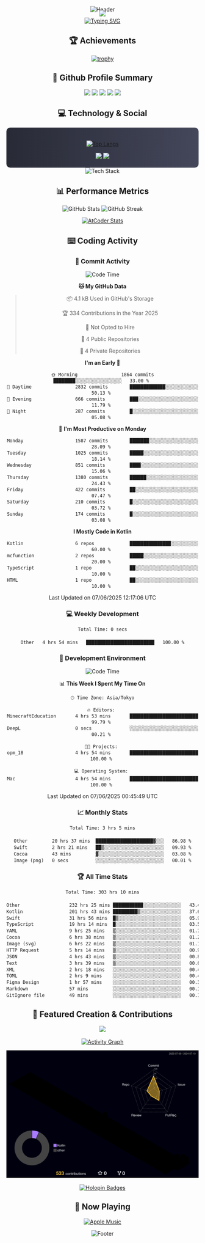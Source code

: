 <div align="center">
  
![Header](https://capsule-render.vercel.app/api?type=waving&color=gradient&customColorList=12&height=300&section=header&text=Welcome%20to%20Batapii's%20Universe&fontSize=50&animation=fadeIn&fontAlignY=40&desc=Android%20Developer%20|%20Kotlin%20LOVE%20)

<div style="margin-top: -20px;">
  <img src="https://readme-typing-svg.herokuapp.com/?lines=Crafting+Android+Experiences;Building+Tomorrow's+Apps+Today;Always+Learning,+Always+Growing&font=Fira%20Code&center=true&width=440&height=45&color=f75c7e&vCenter=true&size=22&pause=1000">
</div>

<a href="https://git.io/typing-svg">
  <img src="https://readme-typing-svg.demolab.com?font=Fira+Code&weight=600&size=28&duration=4000&pause=1000&center=true&vCenter=true&width=800&lines=Hey+there!+I'm+Batapii+%F0%9F%91%8B;Android+Developer+from+Japan+%F0%9F%87%AF%F0%9F%87%B5" alt="Typing SVG" />
</a>

## 🏆 Achievements

[![trophy](https://github-profile-trophy.vercel.app/?username=batapii&theme=onestar&no-frame=true&no-bg=true&column=8&rank=SECRET,SSS,SS,S,AAA,AA,A,B,C,?&margin-w=10&margin-h=10)](https://github.com/ryo-ma/github-profile-trophy)

## 🎯 Github Profile Summary

<div align="center">
  <img src="http://github-profile-summary-cards.vercel.app/api/cards/profile-details?username=batapii&theme=radical" />
  <img src="http://github-profile-summary-cards.vercel.app/api/cards/repos-per-language?username=batapii&theme=radical" />
  <img src="http://github-profile-summary-cards.vercel.app/api/cards/most-commit-language?username=batapii&theme=radical" />
  <img src="http://github-profile-summary-cards.vercel.app/api/cards/stats?username=batapii&theme=radical" />
  <img src="http://github-profile-summary-cards.vercel.app/api/cards/productive-time?username=batapii&theme=radical" />
</div>

## 💻 Technology & Social

<div align="center" style="background: linear-gradient(to right, #282A36, #44475A); padding: 20px; border-radius: 10px;">

[![Top Langs](https://github-readme-stats.vercel.app/api/top-langs/?username=batapii
)](https://github.com/anuraghazra/github-readme-stats)

<div style="margin-top: 15px">
<a href="https://github.com/batapii"><img src="https://img.shields.io/github/followers/batapii?style=for-the-badge&logo=github&label=Follow&color=ff6e96&labelColor=282A36"/></a>
<a href="https://twitter.com/batapii3939"><img src="https://img.shields.io/twitter/follow/batapii?style=for-the-badge&logo=twitter&color=1DA1F2&labelColor=282A36&label= Twitter"/></a>
</div>

</div>

<div align="center">
<img src="https://github-readme-tech-stack.vercel.app/api/cards?title=Tech+Stack&align=center&titleAlign=center&fontSize=20&lineHeight=10&lineCount=4&theme=github_dark&width=800&bg=%230D1117&badge=%23161B22&border=%2321262D&titleColor=%2358A6FF&line1=kotlin%2Ckotlin%2C0095D5%3Bandroid%2Candroid%2C00ff00%3Bjetpackcompose%2Cjetpack%2C4285F4%3B&line2=swift%2Cswift%2CFA7343%3Bfirebase%2Cfirebase%2CFFCA28%3Bgithub%2Cgithub%2C181717%3B&line3=typescript%2Ctypescript%2C3178C6%3Bgraphql%2Cgraphql%2CE10098%3Bsupabase%2Csupabase%2C3FCF8E%3B&line4=gradle%2Cgradle%2C02303A%3Bgitkraken%2Cgitkraken%2C179287%3Bpostman%2Cpostman%2CFF6C37%3B" alt="Tech Stack" />
</div>



## 📊 Performance Metrics

<div align="center">

![GitHub Stats](https://github-readme-stats.vercel.app/api?username=batapii&show_icons=true&theme=radical&hide_border=true&bg_color=0D1117)
![GitHub Streak](https://github-readme-streak-stats.herokuapp.com/?user=batapii&theme=radical&hide_border=true&background=0D1117)

[![AtCoder Stats](https://atcoder-readme-stats.vercel.app/stats/batapii3939?theme=dark&show_history=5&width=495)](https://github.com/iwbc-mzk/atcoder-readme-stats)

</div>

## ⌨️ Coding Activity

### 🌟 Commit Activity
<!--START_SECTION:commit-stats-->
![Code Time](http://img.shields.io/badge/Code%20Time-535%20hrs%2035%20mins-blue)

**🐱 My GitHub Data** 

> 📦 4.1 kB Used in GitHub's Storage 
 > 
> 🏆 334 Contributions in the Year 2025
 > 
> 🚫 Not Opted to Hire
 > 
> 📜 4 Public Repositories 
 > 
> 🔑 4 Private Repositories 
 > 
**I'm an Early 🐤** 

```text
🌞 Morning                1864 commits        ████████░░░░░░░░░░░░░░░░░   33.00 % 
🌆 Daytime                2832 commits        █████████████░░░░░░░░░░░░   50.13 % 
🌃 Evening                666 commits         ███░░░░░░░░░░░░░░░░░░░░░░   11.79 % 
🌙 Night                  287 commits         █░░░░░░░░░░░░░░░░░░░░░░░░   05.08 % 
```
📅 **I'm Most Productive on Monday** 

```text
Monday                   1587 commits        ███████░░░░░░░░░░░░░░░░░░   28.09 % 
Tuesday                  1025 commits        █████░░░░░░░░░░░░░░░░░░░░   18.14 % 
Wednesday                851 commits         ████░░░░░░░░░░░░░░░░░░░░░   15.06 % 
Thursday                 1380 commits        ██████░░░░░░░░░░░░░░░░░░░   24.43 % 
Friday                   422 commits         ██░░░░░░░░░░░░░░░░░░░░░░░   07.47 % 
Saturday                 210 commits         █░░░░░░░░░░░░░░░░░░░░░░░░   03.72 % 
Sunday                   174 commits         █░░░░░░░░░░░░░░░░░░░░░░░░   03.08 % 
```


**I Mostly Code in Kotlin** 

```text
Kotlin                   6 repos             ███████████████░░░░░░░░░░   60.00 % 
mcfunction               2 repos             █████░░░░░░░░░░░░░░░░░░░░   20.00 % 
TypeScript               1 repo              ██░░░░░░░░░░░░░░░░░░░░░░░   10.00 % 
HTML                     1 repo              ██░░░░░░░░░░░░░░░░░░░░░░░   10.00 % 
```




 Last Updated on 07/06/2025 12:17:06 UTC
<!--END_SECTION:commit-stats-->

### 💻 Weekly Development
<!--START_SECTION:wakatime-->

```txt
Total Time: 0 secs

Other   4 hrs 54 mins   █████████████████████████   100.00 %
```

<!--END_SECTION:wakatime-->

### 🔨 Development Environment
<!--START_SECTION:dev-stats-->
![Code Time](http://img.shields.io/badge/Code%20Time-535%20hrs%2035%20mins-blue)

📊 **This Week I Spent My Time On** 

```text
🕑︎ Time Zone: Asia/Tokyo

🔥 Editors: 
MinecraftEducation       4 hrs 53 mins       █████████████████████████   99.79 % 
DeepL                    0 secs              ░░░░░░░░░░░░░░░░░░░░░░░░░   00.21 % 

🐱‍💻 Projects: 
opm_18                   4 hrs 54 mins       █████████████████████████   100.00 % 

💻 Operating System: 
Mac                      4 hrs 54 mins       █████████████████████████   100.00 % 
```


 Last Updated on 07/06/2025 00:45:49 UTC
<!--END_SECTION:dev-stats-->

### 📈 Monthly Stats
<!--START_SECTION:wakamonth-->

```txt
Total Time: 3 hrs 5 mins

Other         20 hrs 37 mins  █████████████████████▓░░░   86.98 %
Swift         2 hrs 21 mins   ██▒░░░░░░░░░░░░░░░░░░░░░░   09.93 %
Cocoa         43 mins         ▓░░░░░░░░░░░░░░░░░░░░░░░░   03.08 %
Image (png)   0 secs          ░░░░░░░░░░░░░░░░░░░░░░░░░   00.01 %
```

<!--END_SECTION:wakamonth-->

### 🏆 All Time Stats
<!--START_SECTION:wakaalltime-->

```txt
Total Time: 303 hrs 10 mins

Other                  232 hrs 25 mins ███████████░░░░░░░░░░░░░░   43.40 %
Kotlin                 201 hrs 43 mins █████████▒░░░░░░░░░░░░░░░   37.66 %
Swift                  31 hrs 56 mins  █▒░░░░░░░░░░░░░░░░░░░░░░░   05.97 %
TypeScript             19 hrs 14 mins  █░░░░░░░░░░░░░░░░░░░░░░░░   03.59 %
YAML                   9 hrs 25 mins   ▒░░░░░░░░░░░░░░░░░░░░░░░░   01.76 %
Cocoa                  6 hrs 38 mins   ▒░░░░░░░░░░░░░░░░░░░░░░░░   01.24 %
Image (svg)            6 hrs 22 mins   ▒░░░░░░░░░░░░░░░░░░░░░░░░   01.19 %
HTTP Request           5 hrs 14 mins   ▒░░░░░░░░░░░░░░░░░░░░░░░░   00.98 %
JSON                   4 hrs 43 mins   ▒░░░░░░░░░░░░░░░░░░░░░░░░   00.88 %
Text                   3 hrs 39 mins   ▒░░░░░░░░░░░░░░░░░░░░░░░░   00.68 %
XML                    2 hrs 18 mins   ░░░░░░░░░░░░░░░░░░░░░░░░░   00.43 %
TOML                   2 hrs 9 mins    ░░░░░░░░░░░░░░░░░░░░░░░░░   00.40 %
Figma Design           1 hr 57 mins    ░░░░░░░░░░░░░░░░░░░░░░░░░   00.37 %
Markdown               57 mins         ░░░░░░░░░░░░░░░░░░░░░░░░░   00.18 %
GitIgnore file         49 mins         ░░░░░░░░░░░░░░░░░░░░░░░░░   00.16 %
```

<!--END_SECTION:wakaalltime-->


## 🌟 Featured Creation & Contributions

<div align="center">
  <a href="https://github.com/batapii/ToDoSNS">
    <img src="https://github-readme-stats.vercel.app/api/pin/?username=batapii&repo=ToDoSNS&theme=radical&hide_border=true&bg_color=0D1117" />
  </a>

[![Activity Graph](https://github-readme-activity-graph.vercel.app/graph?username=batapii&custom_title=Contribution%20Graph&hide_border=true&theme=radical&bg_color=0D1117)](https://github.com/ashutosh00710/github-readme-activity-graph)

![3D Contrib](./profile-3d-contrib/profile-night-rainbow.svg)

[![Holopin Badges](https://holopin.me/batapii)](https://holopin.io/@batapii)

</div>

## 🎵 Now Playing

<div align="center">
  
[![Apple Music](https://music-profile.rayriffy.com/theme/dark.svg?uid=001005.6598667d2ffd4a10a4f429edd0ba24c4.1156)](https://github.com/rayriffy/apple-music-github-profile)

</div>

![Footer](https://capsule-render.vercel.app/api?type=waving&color=gradient&customColorList=12&height=100&section=footer)

</div>
